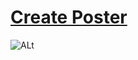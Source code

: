 # [Create Poster](https://monsterduang.github.io/create-poster/)

![ALt](https://github.com/monsterduang/create-poster/images/preview.png)